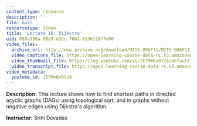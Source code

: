 ```yaml
---
content_type: resource
description: ''
file: null
resourcetype: Video
title: 'Lecture 16: Dijkstra'
uid: 038a396a-88e9-e2ec-70b2-6136118f7e00
video_files:
  archive_url: http://www.archive.org/download/MIT6.006F11/MIT6_006F11_lec16_300k.mp4
  video_captions_file: https://open-learning-course-data-rc.s3.amazonaws.com/6-006-introduction-to-algorithms-fall-2011/280f09331d09527199c4b79b5064d087_2E7MmKv0Y24.vtt
  video_thumbnail_file: https://img.youtube.com/vi/2E7MmKv0Y24/default.jpg
  video_transcript_file: https://open-learning-course-data-rc.s3.amazonaws.com/6-006-introduction-to-algorithms-fall-2011/1c0371bba2bb2cd1485287fc37064e18_2E7MmKv0Y24.pdf
video_metadata:
  youtube_id: 2E7MmKv0Y24
---
```


**Description:** This lecture shows how to find shortest paths in directed acyclic graphs (DAGs) using topological sort, and in graphs without negative edges using Dijkstra's algorithm.

**Instructor:** Srini Devadas